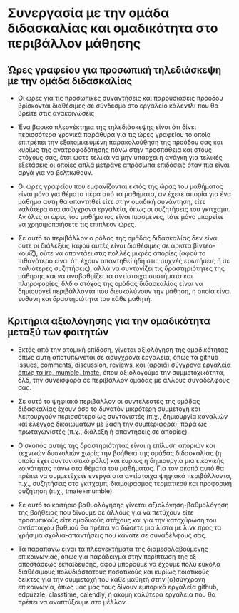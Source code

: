 # Συνεργασία με την ομάδα διδασκαλίας και ομαδικότητα στο περιβάλλον μάθησης

## Ώρες γραφείου για προσωπική τηλεδιάσκεψη με την ομάδα διδασκαλίας

* Οι ώρες για τις προσωπικές συναντήσεις και παρουσιάσεις προόδου βρίσκονται διαθέσιμες σε σύνδεσμο στο εργαλείο κάλεντλι που θα βρείτε στις ανακοινώσεις

* Ένα βασικό πλεονέκτημα της τηλεδιάσκεψης είναι ότι δίνει περισσότερα χρονικά παράθυρα για τις ώρες γραφείου το οποίο επιτρέπει την εξατομικευμένη παρακολούθηση της προόδου σας και κυρίως της ανατροφοδότησης πάνω στην προσπάθεια και στους στόχους σας, έτσι ώστε τελικά να μην υπάρχει η ανάγκη για τελικές εξετάσεις οι οποίες απλά μετράνε απρόσωπα επιδόσεις όταν πια είναι αργά για να βελτιωθούν.

* Οι ώρες γραφείου που εμφανίζονται εκτός της ώρας του μαθήματος είναι μόνο για θέματα πέρα από τα μαθήματα, αν έχετε απορία για ένα μάθημα αυτή θα απαντηθεί είτε στην ομαδική συνάντηση, είτε καλύτερα στα ασύγχρονα εργαλεία, όπως οι συζητήσεις του γκιτχαμπ. Αν όλες οι ώρες του μαθήματος είναι πιασμένες, τότε μόνο μπορείτε να χρησιμοποιήσετε τις επιπλέον ώρες.

* Σε αυτό το περιβάλλον ο ρόλος της ομάδας διδασκαλίας δεν είναι ούτε οι διάλεξεις (αφού αυτές είναι διαθέσιμες σε άριστα βίντεο-κουϊζ), ούτε να απαντάει στις πολλές μικρές απορίες (αφού το πιθανότερο είναι ότι έχουν απαντηθεί ήδη στις συχνές ερωτήσεις ή σε παλιότερες συζητήσεις), αλλά να συντονίζει τις δραστηριότητες της μάθησης και να αναβαθμίζει τα αντίστοιχα συστήματα και πληροφορίες, δλδ ο στόχος της ομάδας διδασκαλίας είναι να δημιουργεί περιβάλλοντα που διευκολύνουν την μάθηση, η οποία είναι ευθύνη και δραστηριότητα του κάθε μαθητή.

## Κριτήρια αξιολόγησης για την ομαδικότητα μεταξύ των φοιτητών

* Εκτός από την ατομική επίδοση, γίνεται αξιολόγηση της ομαδικότητας όπως αυτή αποτυπώνεται σε ασύγχρονα εργαλεία, όπως τα github issues, comments, discussion, reviews, και (αραιά) [σύγχρονα εργαλεία όπως τα irc, mumble, tmate](https://courses-ionio.github.io/help/tools), όπου αξιολογούμε την συμμετοχικότητα, δλδ, την συνεισφορά σε περιβάλλον ομάδας με άλλους συναδέλφους σας. 

* Σε αυτό το ψηφιακό περιβάλλον οι συντελεστές της ομάδας διδασκαλίας έχουν όσο το δυνατόν μικρότερη συμμετοχή και λειτουργούν περισσότερο ως συντονιστές (π.χ., δημιουργία καναλιών και έλεγχος δικαιωμάτων με βάση την συμπεριφορά), παρά ως πρωταγωνιστές (π.χ., διάλεξη ή απαντήσεις σε απορίες). 

* Ο σκοπός αυτής της δραστηριότητας είναι η επίλυση αποριών και τεχνικών δυσκολιών χωρίς την βοήθεια της ομάδας διδασκαλίας (η οποία έχει συντονιστικό ρόλο) και κυρίως η δημιουργία μια εικονικής κοινότητας πάνω στα θέματα του μαθήματος. Για τον σκοπό αυτό θα πρέπει να συμμετέχετε ενεργά στα αντίστοιχα ψηφιακά περιβάλλοντα, π.χ., συζητήσεις στο γκιτχαμπ, διαμοιρασμος τερματικού και προφορική συζήτηση (π.χ., tmate+mumble).

* Σε αυτό το κριτήριο βαθμολόγησης γίνεται αξιολόγηση-βαθμολόγηση της βοήθειας που δίνουμε σε άλλους για να πετύχουν είτε προσωπικούς είτε ομαδικούς στόχους και για την κατοχύρωση του αντίστοιχου βαθμού θα πρέπει να δώσετε μια λίστα με λινκ προς τα χρήσιμα σχόλια-απαντήσεις που κάνατε σε συναδέλφους σας.

* Τα παραπάνω είναι τα πλεονεκτήματα της διαμεσολαβούμενης επικοινωνίας, όπως για παράδειγμα στην περίπτωση της εξ αποστάσεως εκπαίδευσης, αφού μπορούμε να έχουμε πολύ εύκολα διαθέσιμους πολυδιάστατους ποσοτικούς και κυρίως ποιοτικούς δείκτες για την συμμετοχή του κάθε μαθητή στην (α)σύγχρονη επικοινωνία, όπως μας μας τους δίνουν εμπορικά εργαλεία github, edpuzzle, classtime, calendly, ή ακόμη καλύτερα εργαλεία που θα πρέπει να αναπτύξουμε στο μέλλον. 
